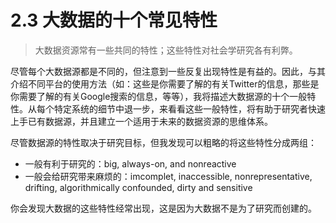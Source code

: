 # 2.3 大数据的十个常见特性
> 大数据资源常有一些共同的特性；这些特性对社会学研究各有利弊。

尽管每个大数据源都是不同的，但注意到一些反复出现特性是有益的。因此，与其介绍不同平台的使用方法（如：这些是你需要了解的有关Twitter的信息，那些是你需要了解的有关Google搜索的信息，等等），我将描述大数据源的十个一般特性。从每个特定系统的细节中退一步，来看看这些一般特性，将有助于研究者快速上手已有数据源，并且建立一个适用于未来的数据资源的思维体系。

尽管数据源的特性取决于研究目标，但我发现可以粗略的将这些特性分成两组：

* 一般有利于研究的：big, always-on, and nonreactive
* 一般会给研究带来麻烦的：imcomplet, inaccessible, nonrepresentative, drifting, algorithmically confounded, dirty and sensitive

你会发现大数据的这些特性经常出现，这是因为大数据不是为了研究而创建的。
